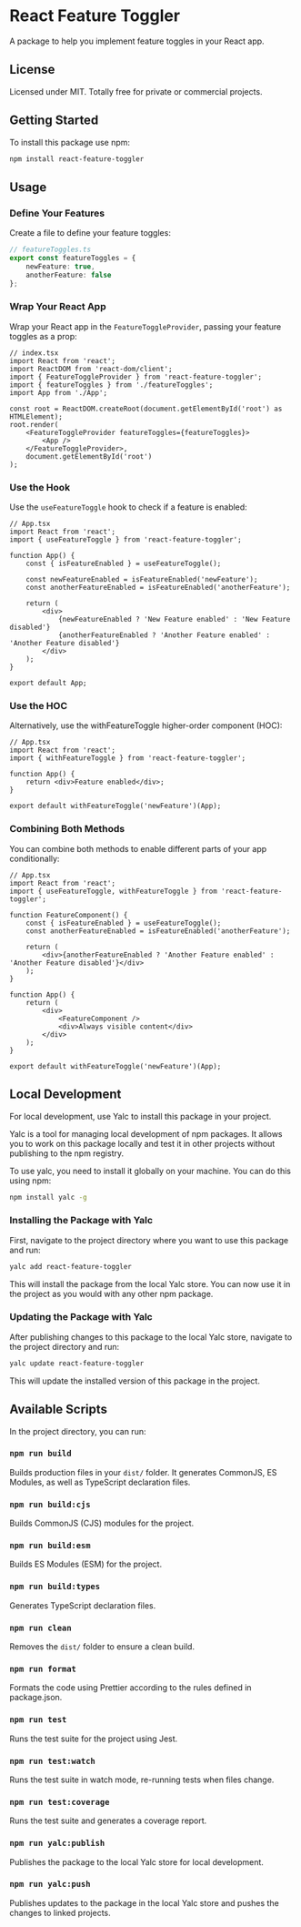 # React Feature Toggler

A package to help you implement feature toggles in your React app.

## License

Licensed under MIT. Totally free for private or commercial projects.

## Getting Started

To install this package use npm:

```bash
npm install react-feature-toggler
```

## Usage

### Define Your Features

Create a file to define your feature toggles:

```ts
// featureToggles.ts
export const featureToggles = {
    newFeature: true,
    anotherFeature: false
};
```

### Wrap Your React App

Wrap your React app in the `FeatureToggleProvider`, passing your feature toggles as a prop:

```tsx
// index.tsx
import React from 'react';
import ReactDOM from 'react-dom/client';
import { FeatureToggleProvider } from 'react-feature-toggler';
import { featureToggles } from './featureToggles';
import App from './App';

const root = ReactDOM.createRoot(document.getElementById('root') as HTMLElement);
root.render(
    <FeatureToggleProvider featureToggles={featureToggles}>
        <App />
    </FeatureToggleProvider>,
    document.getElementById('root')
);
```

### Use the Hook

Use the `useFeatureToggle` hook to check if a feature is enabled:

```tsx
// App.tsx
import React from 'react';
import { useFeatureToggle } from 'react-feature-toggler';

function App() {
    const { isFeatureEnabled } = useFeatureToggle();

    const newFeatureEnabled = isFeatureEnabled('newFeature');
    const anotherFeatureEnabled = isFeatureEnabled('anotherFeature');

    return (
        <div>
            {newFeatureEnabled ? 'New Feature enabled' : 'New Feature disabled'}
            {anotherFeatureEnabled ? 'Another Feature enabled' : 'Another Feature disabled'}
        </div>
    );
}

export default App;
```

### Use the HOC

Alternatively, use the withFeatureToggle higher-order component (HOC):

```tsx
// App.tsx
import React from 'react';
import { withFeatureToggle } from 'react-feature-toggler';

function App() {
    return <div>Feature enabled</div>;
}

export default withFeatureToggle('newFeature')(App);
```

### Combining Both Methods

You can combine both methods to enable different parts of your app conditionally:

```tsx
// App.tsx
import React from 'react';
import { useFeatureToggle, withFeatureToggle } from 'react-feature-toggler';

function FeatureComponent() {
    const { isFeatureEnabled } = useFeatureToggle();
    const anotherFeatureEnabled = isFeatureEnabled('anotherFeature');

    return (
        <div>{anotherFeatureEnabled ? 'Another Feature enabled' : 'Another Feature disabled'}</div>
    );
}

function App() {
    return (
        <div>
            <FeatureComponent />
            <div>Always visible content</div>
        </div>
    );
}

export default withFeatureToggle('newFeature')(App);
```

## Local Development

For local development, use Yalc to install this package in your project.

Yalc is a tool for managing local development of npm packages. It allows you to work on this package locally and test it in other projects without publishing to the npm registry.

To use yalc, you need to install it globally on your machine. You can do this using npm:

```bash
npm install yalc -g
```

### Installing the Package with Yalc

First, navigate to the project directory where you want to use this package and run:

```bash
yalc add react-feature-toggler
```

This will install the package from the local Yalc store. You can now use it in the project as you would with any other npm package.

### Updating the Package with Yalc

After publishing changes to this package to the local Yalc store, navigate to the project directory and run:

```bash
yalc update react-feature-toggler
```

This will update the installed version of this package in the project.

## Available Scripts

In the project directory, you can run:

### `npm run build`

Builds production files in your `dist/` folder. It generates CommonJS, ES Modules, as well as TypeScript declaration files.

### `npm run build:cjs`

Builds CommonJS (CJS) modules for the project.

### `npm run build:esm`

Builds ES Modules (ESM) for the project.

### `npm run build:types`

Generates TypeScript declaration files.

### `npm run clean`

Removes the `dist/` folder to ensure a clean build.

### `npm run format`

Formats the code using Prettier according to the rules defined in package.json.

### `npm run test`

Runs the test suite for the project using Jest.

### `npm run test:watch`

Runs the test suite in watch mode, re-running tests when files change.

### `npm run test:coverage`

Runs the test suite and generates a coverage report.

### `npm run yalc:publish`

Publishes the package to the local Yalc store for local development.

### `npm run yalc:push`

Publishes updates to the package in the local Yalc store and pushes the changes to linked projects.
